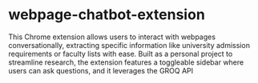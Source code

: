 # webpage-chatbot-extension
This Chrome extension allows users to interact with webpages conversationally, extracting specific information like university admission requirements or faculty lists with ease. Built as a personal project to streamline research, the extension features a toggleable sidebar where users can ask questions, and it leverages the GROQ API

